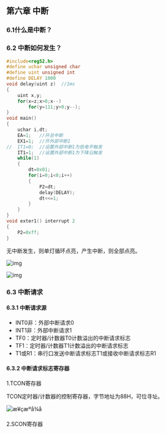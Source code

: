 ## 第六章 中断

### 6.1什么是中断？

### 6.2 中断如何发生？

~~~c
#include<reg52.h>
#define uchar unsigned char
#define uint unsigned int
#define DELAY 1000
void delay(uint z)	//1ms
{
	uint x,y;
	for(x=z;x>0;x--)
		for(y=111;y>0;y--);
}
void main()
{
	uchar i,dt;
	EA=1;	//开总中断
	EX1=1;	//开外部中断1
//	IT1=0;	//设置外部中断1为低电平触发
	IT1=1;	//设置外部中断1为下降沿触发
	while(1)
	{
		dt=0x01;
		for(i=0;i<8;i++)
		{
			P2=dt;
			delay(DELAY);
			dt<<=1;
		}
	}	
}
void exter1() interrupt 2
{
	P2=0xff;
}
~~~

无中断发生，则单灯循环点亮，产生中断，则全部点亮。

![img](https://img-my.csdn.net/uploads/201207/02/1341212759_4086.jpg)

![img](https://img-my.csdn.net/uploads/201207/02/1341212773_6847.jpg)

### 6.3 中断请求

#### 6.3.1 中断请求源

- INT0非：外部中断请求0
- INT1非：外部中断请求1
- TF0：定时器/计数器T0计数溢出的中断请求标志
- TF1：定时器/计数器T1计数溢出的中断请求标志
- T1或R1：串行口发送中断请求标志T1或接收中断请求标志R1

#### 6.3.2 中断请求标志寄存器

1.TCON寄存器

TCON定时器/计数器的控制寄存器，字节地址为88H，可位寻址。

![æ¥çæºå¾å](https://cn.bing.com/th?id=OIP.qHxh2N4W2TyX9JywuG4I_gHaEe&pid=Api&rs=1&p=0)

2.SCON寄存器

